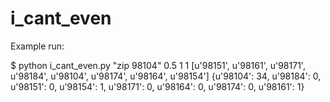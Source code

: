 # i_cant_even

Example run: 

$ python i_cant_even.py "zip 98104" 0.5 1 1
[u'98151', u'98161', u'98171', u'98184', u'98104', u'98174', u'98164', u'98154']
{u'98104': 34, u'98184': 0, u'98151': 0, u'98154': 1, u'98171': 0, u'98164': 0, u'98174': 0, u'98161': 1}
